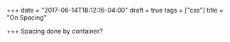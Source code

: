 +++
date = "2017-06-14T18:12:16-04:00"
draft = true
tags = ["css"]
title = "On Spacing"

+++
Spacing done by container?
